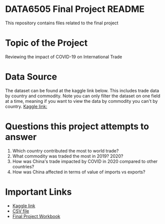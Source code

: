 # DATA6505 Final Project README
This repository contains files related to the final project

# Topic of the Project 
Reviewing the impact of COVID-19 on International Trade

# Data Source

The dataset can be found at the kaggle link below. This includes trade data by country and commodity. Note you can only filter the dataset on one field at a time, meaning if you want to view the data by commodity you can't by country.
[Kaggle link:](https://www.kaggle.com/sagarkandpal/effectsofcovid19ontradeat14july2021)

# Questions this project attempts to answer
1. Which country contributed the most to world trade?
2. What commodity was traded the most in 2019? 2020?
3. How was China's trade impacted by COVID in 2020 compared to other countries?
4. How was China affected in terms of value of imports vs exports?

# Important Links

* [Kaggle link](https://www.kaggle.com/sagarkandpal/effectsofcovid19ontradeat14july2021)
* [CSV file](https://github.com/patrickjhaggerty/DATA_6505_Final/blob/main/effects-of-covid-19-on-trade-at-14-July-2021-provisional.csv)
* [Final Project Workbook]()

